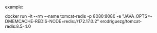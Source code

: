 example:

docker run -it --rm --name tomcat-redis -p 8080:8080 -e "JAVA_OPTS=-DMEMCACHE-REDIS-NODE=redis://172.17.0.2" erodriguezg/tomcat-redis:8.5-4.0
